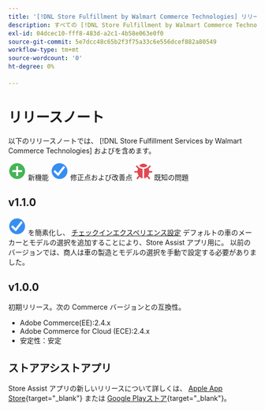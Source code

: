 ```yaml
---
title: '[!DNL Store Fulfillment by Walmart Commerce Technologies] リリースノート'
description: すべての [!DNL Store Fulfillment by Walmart Commerce Technologies] リリース」
exl-id: 04dcec10-fff8-483d-a2c1-4b58e063e0f0
source-git-commit: 5e7dcc48c65b2f3f75a33c6e556dcef882a80549
workflow-type: tm+mt
source-wordcount: '0'
ht-degree: 0%

---
```


# リリースノート

以下のリリースノートでは、 [!DNL Store Fulfillment Services by Walmart Commerce Technologies] およびを含めます。

![新規](../assets/new.svg) 新機能
![修正された問題](../assets/fix.svg) 修正点および改善点
![既知の問題](../assets/bug.svg) 既知の問題

## v1.1.0

![修正された問題](../assets/fix.svg) <!-- Issue WM-x -->を簡素化し、 [チェックインエクスペリエンス設定](check-in-experience-setup.md) デフォルトの車のメーカーとモデルの選択を追加することにより、Store Assist アプリ用に。 以前のバージョンでは、商人は車の製造とモデルの選択を手動で設定する必要がありました。

## v1.0.0

初期リリース。次の Commerce バージョンとの互換性。

* Adobe Commerce(EE):2.4.x
* Adobe Commerce for Cloud (ECE):2.4.x
* 安定性：安定

## ストアアシストアプリ

Store Assist アプリの新しいリリースについて詳しくは、 [Apple App Store](https://apps.apple.com/us/app/store-assist-by-walmart/id1609281539){target=&quot;_blank&quot;} または [Google Playストア](https://play.google.com/store/apps/details?id=com.walmart.faas.storeassist){target=&quot;_blank&quot;}。
